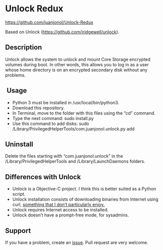 # Unlock Redux

https://github.com/juanjonol/Unlock-Redux

Based on Unlock (https://github.com/jridgewell/unlock).

## Description

Unlock allows the system to unlock and mount Core Storage encrypted volumes during boot. In other words, this allows you to log in as a user whose home directory is on an encrypted secondary disk without any problems.

##  Usage

- Python 3 must be installed in /usr/local/bin/python3.
- Download this repository.
- In Terminal, move to the folder with this files using the “cd” command.
- Type the next command:
	sudo install.py
- Use this command to add disks:
	sudo /Library/PrivilegedHelperTools/com.juanjonol.unlock.py add

## Uninstall

Delete the files starting with “com.juanjonol.unlock” in the /Library/PrivilegedHelperTools and /Library/LaunchDaemons folders.

## Differences with Unlock

- Unlock is a Objective-C project. I think this is better suited as a Python script.
- Unlock installation consists of downloading binaries from Internet using curl, [something that I don’t particularly enjoy.][1]
- Unlock requires Internet access to be installed.
- Unlock doesn’t have a prompt-free mode, for sysadmins.

## Support

If you have a problem, create an [issue][2]. Pull request are very welcome.

[1]:	http://curlpipesh.tumblr.com
[2]:	https://github.com/juanjonol/Unlock-Redux/issues